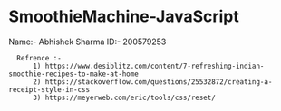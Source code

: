 # SmoothieMachine-JavaScript
  Name:- Abhishek Sharma
  ID:- 200579253
      
      Refrence :-
          1) https://www.desiblitz.com/content/7-refreshing-indian-smoothie-recipes-to-make-at-home
          2) https://stackoverflow.com/questions/25532872/creating-a-receipt-style-in-css
          3) https://meyerweb.com/eric/tools/css/reset/

